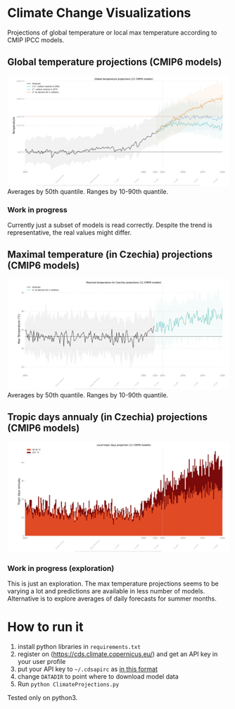 # Climate Change Visualizations
Projections of global temperature or local max temperature according to CMIP IPCC models.

## Global temperature projections (CMIP6 models)
![Global temperature projections (CMIP6 models)](charts/latest.png)
Averages by 50th quantile. Ranges by 10-90th quantile.

### Work in progress
Currently just a subset of models is read correctly. Despite the trend is representative, the real values might differ. 

## Maximal temperature (in Czechia) projections (CMIP6 models)
![Local temperature max projections (CMIP6 models)](charts/latest_max.png)
Averages by 50th quantile. Ranges by 10-90th quantile.

## Tropic days annualy (in Czechia) projections (CMIP6 models)
![Local tropic days in summer months with the max temperature over 30 °C projections (CMIP6 models)](charts/latest_tropic.png)

### Work in progress (exploration)
This is just an exploration. The max temperature projections seems to be varying a lot and predictions are available in less number of models. 
Alternative is to explore averages of daily forecasts for summer months.

# How to run it
1. install python libraries in `requirements.txt`
2. register on (https://cds.climate.copernicus.eu/) and get an API key in your user profile
3. put your API key to `~/.cdsapirc` as [in this format](https://cds.climate.copernicus.eu/api-how-to)
4. change `DATADIR` to point where to download model data
5. Run `python ClimateProjections.py`

Tested only on python3.
